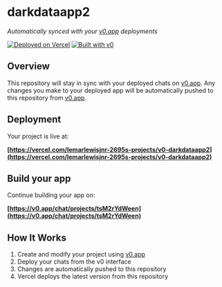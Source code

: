 # darkdataapp2

*Automatically synced with your [v0.app](https://v0.app) deployments*

[![Deployed on Vercel](https://img.shields.io/badge/Deployed%20on-Vercel-black?style=for-the-badge&logo=vercel)](https://vercel.com/lemarlewisjnr-2695s-projects/v0-darkdataapp2)
[![Built with v0](https://img.shields.io/badge/Built%20with-v0.app-black?style=for-the-badge)](https://v0.app/chat/projects/tsM2rYdWeen)

## Overview

This repository will stay in sync with your deployed chats on [v0.app](https://v0.app).
Any changes you make to your deployed app will be automatically pushed to this repository from [v0.app](https://v0.app).

## Deployment

Your project is live at:

**[https://vercel.com/lemarlewisjnr-2695s-projects/v0-darkdataapp2](https://vercel.com/lemarlewisjnr-2695s-projects/v0-darkdataapp2)**

## Build your app

Continue building your app on:

**[https://v0.app/chat/projects/tsM2rYdWeen](https://v0.app/chat/projects/tsM2rYdWeen)**

## How It Works

1. Create and modify your project using [v0.app](https://v0.app)
2. Deploy your chats from the v0 interface
3. Changes are automatically pushed to this repository
4. Vercel deploys the latest version from this repository